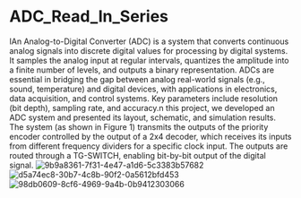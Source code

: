 # ADC_Read_In_Series
IAn Analog-to-Digital Converter (ADC) is a system that converts continuous analog signals into discrete digital values for processing by digital systems. It samples the analog input at regular intervals, quantizes the amplitude into a finite number of levels, and outputs a binary representation. ADCs are essential in bridging the gap between analog real-world signals (e.g., sound, temperature) and digital devices, with applications in electronics, data acquisition, and control systems. Key parameters include resolution (bit depth), sampling rate, and accuracy.n this project, we developed an ADC system and presented its layout, schematic, and simulation results.
The system (as shown in Figure 1) transmits the outputs of the priority encoder controlled by the output of a 2x4 decoder, which receives its inputs from different frequency dividers for a specific clock input. The outputs are routed through a TG-SWITCH, enabling bit-by-bit output of the digital signal.
![9b9a8361-7f31-4e47-a1d6-5c3383b57682](https://github.com/user-attachments/assets/b23139c2-1458-4c37-b83e-41dbcf42ad27)
![d5a74ec8-30b7-4c8b-90f2-0a5612bfd453](https://github.com/user-attachments/assets/035dc9cd-8333-4f3d-9256-c706d5d05066)
![98db0609-8cf6-4969-9a4b-0b9412303066](https://github.com/user-attachments/assets/58c5e5e2-99a2-44ee-9b82-85116652fc1c)
